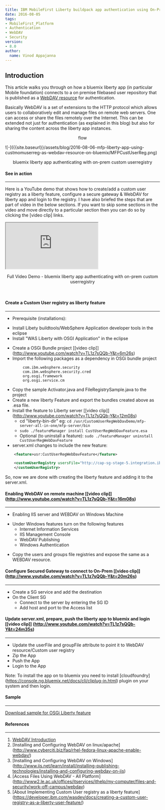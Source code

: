 ```yaml
---
title: IBM MobileFirst Liberty buildpack app authentication using On-Premise CustomRegistry(as a WebDAV resource) on Bluemix
date: 2016-08-05
tags:
- MobileFirst_Platform
- Authentication
- WebDAV
- Security
version:
- 8.0
author:
  name: Vinod Appajanna
---
```


## Introduction

This article walks you through on how a bluemix liberty app (in particular Mobile foundation) connects to a on premise filebased user repository that is published as a [WebDAV resource](http://www.webdav.org/) for authentication.

Basically WebDAV is a set of extensions to the HTTP protocol which allows users to collaboratively edit and manage files on remote web servers. One can access or share the files remotely over the Internet. This can be extended not just for authentication (as explained in this blog) but also for sharing the content across the liberty app instances.

<p style="text-align: center;">flow</p>
![-]({{site.baseurl}}/assets/blog/2016-08-06-mfp-liberty-app-using-custmomuserreg-as-webdav-resource-on-bluemix/MFPCustUserReg.png)
<p style="text-align: center;">bluemix liberty app authenticating with on-prem custom userregistry</p>

#### See in action
------------------
Here is a YouTube demo that shows how to create/add a custom user registry as a liberty feature, configure a secure gateway & WebDAV for liberty app and login to the registry. I have also briefed the steps that are part of video in the below sections. If you want to skip some sections in the video and move directly to a particular section then you can do so by clicking the [video clip] links.

<div class="sizer">
  <div class="embed-responsive embed-responsive-16by9">
    <iframe src="https://www.youtube.com/embed/TL1z7sQQb-Y"></iframe>
  </div>
</div>
<p style="text-align: center;">Full Video Demo - bluemix liberty app authenticating with on-prem custom userregistry</p>
</br>


#### Create a Custom User registry as liberty feature
----------------------------------------------
* Prerequisite (installations):
 - Install Libety buildtools/WebSphere Application developer tools in the eclipse
 - Install "WAS Liberty with OSGI Application" in the eclipse
* Create a OSGi Bundle project [[video clip]] (http://www.youtube.com/watch?v=TL1z7sQQb-Y&t=6m26s)
* Import the following packages as a dependency in OSGi bundle project

```
		com.ibm.websphere.security
		com.ibm.websphere.security.cred
		org.osgi.framework
		org.osgi.service.cm
```

* Copy the sample Activator.java and FileRegistrySample.java to the project
* Create a new liberty Feature and export the bundles created above as .esa file.
* Install the feature to Liberty server [[video clip]] (http://www.youtube.com/watch?v=TL1z7sQQb-Y&t=12m08s)
	- cd "liberty-bin-dir" eg: `cd /usr/CustomUserRegWebDavDemo/mfp-server-all-in-one/mfp-server/bin`
	- `sudo ./featureManager install CustUserRegWebDavFeature.esa`
  - Optional (to uninstall a feature):
	  `sudo ./featureManager uninstall CustUserRegWebDavFeature`
* server.xml changes to include the new feature:

```xml
    <feature>usr:CustUserRegWebDavFeature</feature>

    <customUserRegistry usersFile="http://cap-sg-stage-5.integration.ibmcloud.com:15217/userregistry/users.props" groupsFile="http://cap-sg-stage-5.integration.ibmcloud.com:15217/userregistry/groups.props">
    </customUserRegistry>
```

So, now we are done with creating the liberty feature and adding it to the server.xml.

#### Enabling WebDAV on remote machine [[video clip]] (http://www.youtube.com/watch?v=TL1z7sQQb-Y&t=16m08s)
-----------------------------------------------------
* Enabling IIS server and WEBDAV on Windows Machine
 - Under Windows features turn on the following features
   * Internet Information Services
   * IIS Management Console
   * WebDAV Publishing
   * Windows Authentication
* Copy the users and groups file registries and expose the same as a WEBDAV resource.

#### Configure Secured Gateway to connect to On-Prem [[video clip]] (http://www.youtube.com/watch?v=TL1z7sQQb-Y&t=20m26s)
-------------------------------------------------------------------
* Create a SG service and add the destination
* On the Client SG
  - Connect to the server by entering the SG ID
  - Add host and port to the Access list

#### Update server.xml, prepare, push the liberty app to bluemix and login [[video clip]] (http://www.youtube.com/watch?v=TL1z7sQQb-Y&t=24m35s)
------------------------------------------------------------------------------
* Update the userFile and groupFile attribute to point it to WebDAV resource/Custom user registry
* Zip the App
* Push the App
* Login to the App

Note: To install the app on to bluemix you need to install [cloudfoundry] (https://console.ng.bluemix.net/docs/cli/cliplug-in.html) plugin on your system and then login.

#### Sample
-----------
[Download sample for OSGi Liberty feature](https://github.com/vinapp/liberty-customreg-as-webdavres)

#### References
---------------
1. [WebDAV Introduction](http://www.webdav.org/)
2. [Installing and Configuring WebDAV on linux/apache] (http://www.cyberciti.biz/faq/rhel-fedora-linux-apache-enable-webdav/)
3. [Installing and Configuring WebDAV on Windows] (http://www.iis.net/learn/install/installing-publishing-technologies/installing-and-configuring-webdav-on-iis)
4. [Access Files Using WebDAV - All Platform] (http://www2.le.ac.uk/offices/itservices/ithelp/my-computer/files-and-security/work-off-campus/webdav)
5. [About Implementing Custom User registry as a liberty feature] (https://developer.ibm.com/wasdev/docs/creating-a-custom-user-registry-as-a-liberty-user-feature/)
